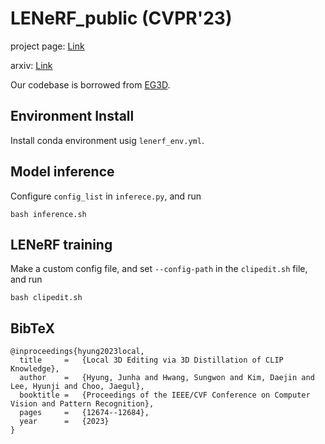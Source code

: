 # LENeRF_public (CVPR'23)

project page: [Link](https://lenerf.github.io/)

arxiv: [Link](https://arxiv.org/abs/2306.12570)




Our codebase is borrowed from [EG3D](https://github.com/NVlabs/eg3d).

## Environment Install
Install conda environment usig `lenerf_env.yml`.

## Model inference
Configure `config_list` in `inferece.py`, and run 

```
bash inference.sh
```

## LENeRF training
Make a custom config file, and set `--config-path` in the `clipedit.sh` file, and run 
```
bash clipedit.sh
```

## BibTeX
```
@inproceedings{hyung2023local,
  title     =   {Local 3D Editing via 3D Distillation of CLIP Knowledge},
  author    =   {Hyung, Junha and Hwang, Sungwon and Kim, Daejin and Lee, Hyunji and Choo, Jaegul},
  booktitle =   {Proceedings of the IEEE/CVF Conference on Computer Vision and Pattern Recognition},
  pages     =   {12674--12684},
  year      =   {2023}
}
```
